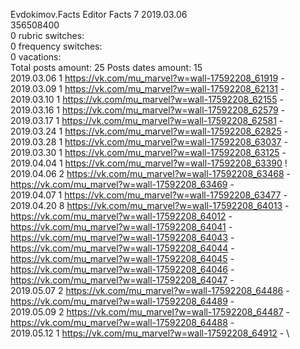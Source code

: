Evdokimov.Facts	Editor Facts 7 2019.03.06\
356508400\
0 rubric switches:\
0 frequency switches:\
0 vacations:\
Total posts amount: 25	Posts dates amount: 15\
2019.03.06 1 https://vk.com/mu_marvel?w=wall-17592208_61919 - \
2019.03.09 1 https://vk.com/mu_marvel?w=wall-17592208_62131 - \
2019.03.10 1 https://vk.com/mu_marvel?w=wall-17592208_62155 - \
2019.03.16 1 https://vk.com/mu_marvel?w=wall-17592208_62579 - \
2019.03.17 1 https://vk.com/mu_marvel?w=wall-17592208_62581 - \
2019.03.24 1 https://vk.com/mu_marvel?w=wall-17592208_62825 - \
2019.03.28 1 https://vk.com/mu_marvel?w=wall-17592208_63037 - \
2019.03.30 1 https://vk.com/mu_marvel?w=wall-17592208_63125 - \
2019.04.04 1 https://vk.com/mu_marvel?w=wall-17592208_63390 ! \
2019.04.06 2 https://vk.com/mu_marvel?w=wall-17592208_63468 - https://vk.com/mu_marvel?w=wall-17592208_63469 - \
2019.04.07 1 https://vk.com/mu_marvel?w=wall-17592208_63477 - \
2019.04.20 8 https://vk.com/mu_marvel?w=wall-17592208_64013 - https://vk.com/mu_marvel?w=wall-17592208_64012 - https://vk.com/mu_marvel?w=wall-17592208_64041 - https://vk.com/mu_marvel?w=wall-17592208_64043 - https://vk.com/mu_marvel?w=wall-17592208_64044 - https://vk.com/mu_marvel?w=wall-17592208_64045 - https://vk.com/mu_marvel?w=wall-17592208_64046 - https://vk.com/mu_marvel?w=wall-17592208_64047 - \
2019.05.07 2 https://vk.com/mu_marvel?w=wall-17592208_64486 - https://vk.com/mu_marvel?w=wall-17592208_64489 - \
2019.05.09 2 https://vk.com/mu_marvel?w=wall-17592208_64487 - https://vk.com/mu_marvel?w=wall-17592208_64488 - \
2019.05.12 1 https://vk.com/mu_marvel?w=wall-17592208_64912 - \
